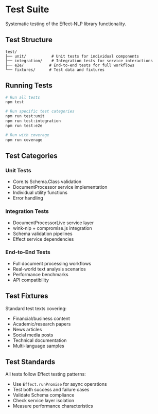 # Test Suite

Systematic testing of the Effect-NLP library functionality.

## Test Structure

```
test/
├── unit/           # Unit tests for individual components
├── integration/    # Integration tests for service interactions  
├── e2e/           # End-to-end tests for full workflows
└── fixtures/      # Test data and fixtures
```

## Running Tests

```bash
# Run all tests
npm test

# Run specific test categories
npm run test:unit
npm run test:integration  
npm run test:e2e

# Run with coverage
npm run coverage
```

## Test Categories

### Unit Tests
- Core.ts Schema.Class validation
- DocumentProcessor service implementation
- Individual utility functions
- Error handling

### Integration Tests
- DocumentProcessorLive service layer
- wink-nlp + compromise.js integration
- Schema validation pipelines
- Effect service dependencies

### End-to-End Tests
- Full document processing workflows
- Real-world text analysis scenarios
- Performance benchmarks
- API compatibility

## Test Fixtures

Standard test texts covering:
- Financial/business content
- Academic/research papers  
- News articles
- Social media posts
- Technical documentation
- Multi-language samples

## Test Standards

All tests follow Effect testing patterns:
- Use `Effect.runPromise` for async operations
- Test both success and failure cases
- Validate Schema compliance
- Check service layer isolation
- Measure performance characteristics
